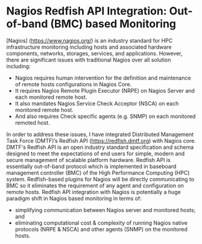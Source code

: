 # Nagios Redfish API Integration: Out-of-band (BMC) based Monitoring

[Nagios] (https://www.nagios.org/) is an industry standard for HPC infrastructure monitoring including hosts and associated hardware components, networks, storages, services, and applications. However, there are significant issues with traditional Nagios over all solution including:
* Nagios requires human intervention for the definition and maintenance of remote hosts configurations in Nagios Core. 
* It requires Nagios Remote Plugin Executor (NRPE) on Nagios Server and each monitored remote host. 
* It also mandates Nagios Service Check Acceptor (NSCA) on each monitored remote host.
* And also requires Check specific agents (e.g. SNMP) on each monitored remoted host.

In order to address these issues, I have integrated Distributed Management Task Force (DMTF)’s Redfish API (https://redfish.dmtf.org) with Nagios core. DMTF's Redfish API is an open industry standard specification and schema designed to meet the expectations of end users for simple, modern and secure management of scalable platform hardware. Redfish API is essentially out-of-band protocol which is implemented in baseboard management controller (BMC) of the High Performance Computing (HPC) system. Redfish-based plugins for Nagios will be directly communicating to BMC so it eliminates the requirement of any agent and configuration on remote hosts. Redfish API integration with Nagios is potentially a huge paradigm shift in Nagios based monitoring in terms of:
*	simplifying communication between Nagios server and monitored hosts; and 
*	eliminating computational cost & complexity of running Nagios native protocols (NRPE & NSCA) and other agents (SNMP) on the monitored hosts.